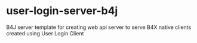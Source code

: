# user-login-server-b4j
B4J server template for creating web api server to serve B4X native clients created using User Login Client
